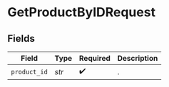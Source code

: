 # GetProductByIDRequest


## Fields

| Field              | Type               | Required           | Description        |
| ------------------ | ------------------ | ------------------ | ------------------ |
| `product_id`       | *str*              | :heavy_check_mark: | .                  |
